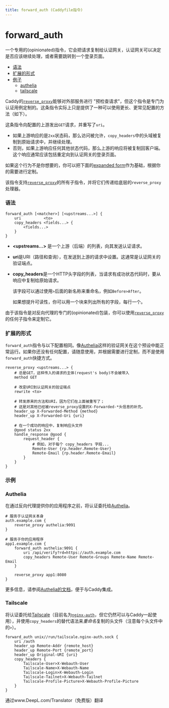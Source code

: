 ```yaml
---
title: forward_auth (Caddyfile指令)
---
```


# forward_auth

一个专用的(opinionated)指令，它会把请求复制给认证网关，认证网关可以决定是否应该继续处理，或者需要跳转到一个登录页面。

- [语法](#syntax)
- [扩展的形式](#expanded-form)
- [例子](#example)
  - [authelia](#authelia)
  - [tailscale](#tailscale)

Caddy的[`reverse_proxy`](/docs/caddyfile/directives/reverse_proxy)能够对外部服务进行 "预检查请求"，但这个指令是专门为认证用例定制的。这条指令实际上只是提供了一种可以使用更长、更常见配置的方法（如下）。

这条指令向配置的上游发出`GET`请求，并重写了`uri`。
- 如果上游响应的是`2xx`状态码，那么访问被允许，`copy_headers`中的头域被复制到原始请求中，并继续处理。
- 否则，如果上游响应任何其他状态代码，那么上游的响应将被复制回客户端。这个响应通常应该包括重定向到认证网关的登录页面。

如果这个行为不是你想要的，你可以把下面的[expanded form](#expanded-form)作为基础，根据你的需要进行定制。

该指令支持[`reverse_proxy`](/docs/caddyfile/directives/reverse_proxy)的所有子指令，并将它们传递给底层的`reverse_proxy`处理器。


<h3 id="syntax">语法</h3>

```caddy-d
forward_auth [<matcher>] [<upstreams...>] {
	uri          <to>
	copy_headers <fields...> {
		<fields...>
	}
}
```

- **&lt;upstreams...&gt;** 是一个上游（后端）的列表，向其发送认证请求。

- **uri**是URI（路径和查询），在发送到上游的请求中设置。这通常是认证网关的验证端点。

- **copy_headers**是一个HTTP头字段的列表，当请求有成功状态代码时，要从响应中复制给原始请求。

  该字段可以通过使用`>`后面的新名称来重命名，例如`Before>After`。

  如果想提升可读性，你可以用一个块来列出所有的字段，每行一个。

由于该指令是对反向代理的专门的(opinionated)包装，你可以使用[`reverse_proxy`](/docs/caddyfile/directives/reverse_proxy#syntax)的任何子指令来定制它。

<h3 id="expanded-form">扩展的形式</h3>

`forward_auth`指令与以下配置相同。像[Authelia](https://www.authelia.com/)这样的验证网关在这个预设中能正常运行。如果你还没有任何配置，请随意使用，并根据需要进行定制，而不是使用`forward_auth`快捷方式。

```caddy-d
reverse_proxy <upstreams...> {
	# 总是GET，这样传入的请求的主体(request's body)不会被带入
	method GET

	# 改变URI到认证网关的验证端点
	rewrite <to>

	# 转发原来的方法和URI，因为它们在上面被重写了；
	# 这是对其他已经被reverse_proxy设置的X-Forwarded-*头信息的补充。
	header_up X-Forwarded-Method {method}
	header_up X-Forwarded-Uri {uri}

	# 在一个成功的响应中，复制响应头文件
	@good status 2xx
	handle_response @good {
		request_header {
			# 例如，对于每个 copy_headers 字段...
			Remote-User {rp.header.Remote-User}
			Remote-Email {rp.header.Remote-Email}
		}
	}
}
```


<h3 id="example">示例</h3>


### Authelia

在通过反向代理提供你的应用程序之前，将认证委托给[Authelia](https://www.authelia.com/)。

```caddy
# 服务于认证网关本身
auth.example.com {
	reverse_proxy authelia:9091
}

# 服务于你的应用程序
app1.example.com {
	forward_auth authelia:9091 {
		uri /api/verify?rd=https://auth.example.com
		copy_headers Remote-User Remote-Groups Remote-Name Remote-Email
	}

	reverse_proxy app1:8080
}
```

更多信息，请参阅[Authelia的文档](https://www.authelia.com/integration/proxies/caddy/)，便于与Caddy集成。


### Tailscale

将认证委托给[Tailscale](https://tailscale.com/)（目前名为[`nginx-auth`](https://tailscale.com/blog/tailscale-auth-nginx/)，但它仍然可以与Caddy一起使用），并使用`copy_headers`的替代语法来*重命名*复制的头文件（注意每个头文件中的`>`）。

```caddy-d
forward_auth unix//run/tailscale.nginx-auth.sock {
	uri /auth
	header_up Remote-Addr {remote_host}
	header_up Remote-Port {remote_port}
	header_up Original-URI {uri}
	copy_headers {
		Tailscale-User>X-Webauth-User
		Tailscale-Name>X-Webauth-Name
		Tailscale-Login>X-Webauth-Login
		Tailscale-Tailnet>X-Webauth-Tailnet
		Tailscale-Profile-Picture>X-Webauth-Profile-Picture
	}
}
```


通过www.DeepL.com/Translator（免费版）翻译
